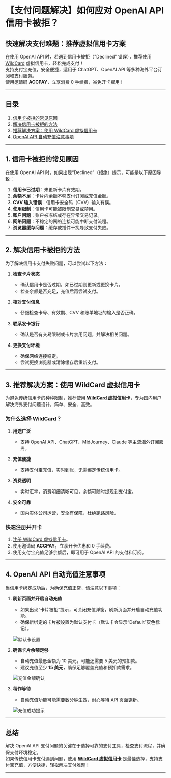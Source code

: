 # 【支付问题解决】如何应对 OpenAI API 信用卡被拒？

## 快速解决支付难题：推荐虚拟信用卡方案

在使用 OpenAI API 时，若遇到信用卡被拒（"Declined" 错误），推荐使用 [WildCard](https://bit.ly/bewildcard) 虚拟信用卡，轻松完成支付！  
支持支付宝充值，安全便捷，适用于 ChatGPT、OpenAI API 等多种海外平台订阅和支付服务。  
使用邀请码 **ACCPAY**，立享消费 0 手续费，减免开卡费用！

---

## 目录
1. [信用卡被拒的常见原因](#1-信用卡被拒的常见原因)  
2. [解决信用卡被拒的方法](#2-解决信用卡被拒的方法)  
3. [推荐解决方案：使用 WildCard 虚拟信用卡](#3-推荐解决方案使用-wildcard虚拟信用卡)  
4. [OpenAI API 自动充值注意事项](#4-openai-api自动充值注意事项)  

---

## 1. 信用卡被拒的常见原因

在使用 OpenAI API 时，如果出现“Declined”（拒绝）提示，可能是以下原因导致：

1. **信用卡已过期**：未更新卡片有效期。  
2. **余额不足**：卡片内余额不够支付订阅或充值金额。  
3. **CVV 输入错误**：信用卡安全码（CVV）输入有误。  
4. **使用限制**：信用卡可能被限制交易或禁用。  
5. **账户问题**：账户被冻结或存在异常交易记录。  
6. **网络问题**：不稳定的网络连接可能中断支付流程。  
7. **浏览器缓存问题**：缓存或插件干扰导致支付失败。

---

## 2. 解决信用卡被拒的方法

为了解决信用卡支付失败问题，可以尝试以下方法：

1. **检查卡片状态**  
   - 确认信用卡是否过期，如已过期则更新或更换卡片。  
   - 检查余额是否充足，充值后再尝试支付。  

2. **核对支付信息**  
   - 仔细检查卡号、有效期、CVV 和账单地址的输入是否正确。  

3. **联系发卡银行**  
   - 确认是否有交易限制或卡片禁用问题，并解决相关问题。  

4. **更换支付环境**  
   - 确保网络连接稳定。  
   - 尝试更换浏览器或清除缓存后重新支付。  

---

## 3. 推荐解决方案：使用 WildCard 虚拟信用卡

为避免传统信用卡的种种限制，推荐使用 **[WildCard 虚拟信用卡](https://bit.ly/bewildcard)**，专为国内用户解决海外支付问题设计，简单、安全、高效。  

### 为什么选择 WildCard？

1. **用途广泛**  
   - 支持 OpenAI API、ChatGPT、MidJourney、Claude 等主流海外订阅服务。  

2. **充值便捷**  
   - 支持支付宝充值，实时到账，无需绑定传统信用卡。  

3. **资费透明**  
   - 实时汇率，消费明细清晰可见，余额可随时提现到支付宝。  

4. **安全可靠**  
   - 国内实体公司运营，安全有保障，杜绝跑路风险。  

### 快速注册并开卡  
1. [注册 WildCard 虚拟信用卡](https://bit.ly/bewildcard)。  
2. 使用邀请码 **ACCPAY**，立享开卡优惠和 0 手续费。  
3. 使用支付宝充值足够余额后，即可用于 OpenAI API 的支付和订阅。

---

## 4. OpenAI API 自动充值注意事项

当信用卡绑定成功后，为确保充值正常，请注意以下事项：

1. **刷新页面并开启自动充值**  
   - 如果出现“卡片被拒”提示，可关闭充值弹窗，刷新页面并开启自动充值功能。  
   - 确保新绑定的卡片被设置为默认支付卡（默认卡会显示“Default”灰色标记）。  

   ![默认卡设置](https://open-ai-blog.oss-cn-nanjing.aliyuncs.com/img/202409062247492.png)

2. **确保卡片余额足够**  
   - 自动充值最低金额为 10 美元，可能还需要 5 美元的预扣款。  
   - 建议充值至少 **15 美元**，确保足够覆盖充值和预扣款需求。  

   ![充值金额确认](https://open-ai-blog.oss-cn-nanjing.aliyuncs.com/img/202409062248440.png)

3. **稍作等待**  
   - 自动充值功能可能需要数分钟生效，耐心等待 API 页面更新。  

   ![充值成功提示](https://open-ai-blog.oss-cn-nanjing.aliyuncs.com/img/202409062248822.png)

---

## 总结

解决 OpenAI API 支付问题的关键在于选择可靠的支付工具，检查支付流程，并确保支付环境稳定。  
如果传统信用卡支付遇到问题，使用 **[WildCard 虚拟信用卡](https://bit.ly/bewildcard)** 是最佳选择，支持支付宝充值，方便快捷，轻松解决支付难题！

---


